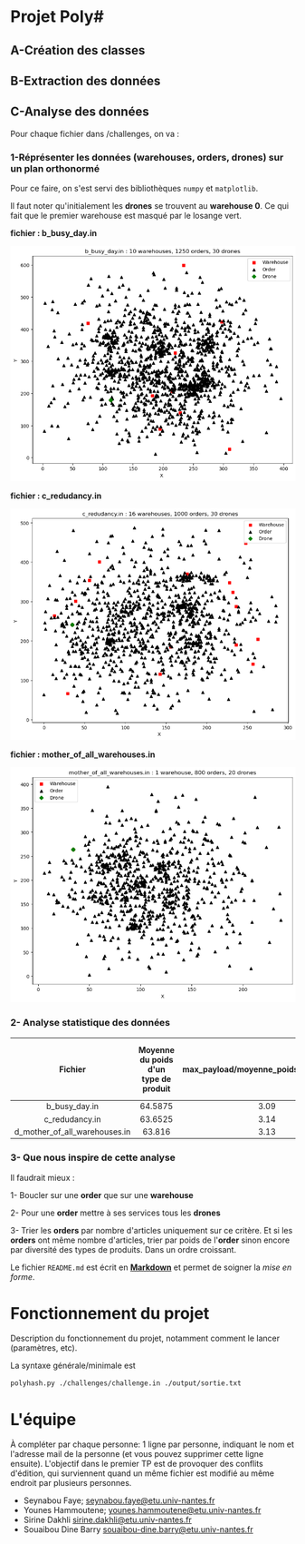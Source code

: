 Projet Poly#
============

## A-Création des classes

## B-Extraction des données

## C-Analyse des données

Pour chaque fichier dans /challenges, on va :

### 1-Réprésenter les données (warehouses, orders, drones) sur un plan orthonormé

Pour ce faire, on s'est servi des bibliothèques `numpy` et `matplotlib`. 

Il faut noter qu'initialement les **drones** se trouvent au **warehouse 0**. Ce qui fait que le premier warehouse est 
masqué par le losange vert.

__fichier : b_busy_day.in__

![réprésentation des données du fichier b_busy_day.in](./b_busy_day_in.png)


__fichier : c_redudancy.in__

![réprésentation des données du fichier c_redudancy.in](./c_redudancy_in.png)

__fichier : mother_of_all_warehouses.in__

![réprésentation des données du fichier mother_of_all_warehouses.in](./mother_of_all_warehouses_in.png)


### 2- Analyse statistique des données


| Fichier                        | Moyenne du poids d'un type de produit | max_payload/moyenne_poids_type_produit | Dans une commande, en moyenne le nombre d'articles |
| :----------------------------: |:-------------------------------------:| :-------------------------------------:|-------------------------------------------------------------|
| b_busy_day.in                  |   64.5875                             |  3.09                                  | 7.4944                                                       |
| c_redudancy.in                 |   63.6525                             |   3.14                                 | 7.444                                                       |
| d_mother_of_all_warehouses.in  |   63.816                              |    3.13                                | 7.72125                                                     |


### 3- Que nous inspire de cette analyse

Il faudrait mieux :

1- Boucler sur une **order** que sur une **warehouse**

2- Pour une **order** mettre à ses services tous les **drones**

3- Trier les **orders** par nombre d'articles uniquement sur ce critère. Et si les **orders** ont même nombre d'articles, trier par poids de l'**order** sinon encore par diversité des types de produits. Dans un ordre croissant.












Le fichier `README.md` est écrit en [**Markdown**](https://docs.github.com/en/get-started/writing-on-github/getting-started-with-writing-and-formatting-on-github/basic-writing-and-formatting-syntax) et permet de soigner la _mise en forme_.

Fonctionnement du projet
========================

Description du fonctionnement du projet, notamment comment le lancer (paramètres, etc).

La syntaxe générale/minimale est

    polyhash.py ./challenges/challenge.in ./output/sortie.txt

L'équipe
========

À compléter par chaque personne: 1 ligne par personne, indiquant le nom et l'adresse mail de la personne (et vous pouvez supprimer cette ligne ensuite). L'objectif dans le premier TP est de provoquer des conflits d'édition, qui surviennent quand un même fichier est modifié au même endroit par plusieurs personnes.

- Seynabou Faye; seynabou.faye@etu.univ-nantes.fr
- Younes Hammoutene; younes.hammoutene@etu.univ-nantes.fr
- Sirine Dakhli sirine.dakhli@etu.univ-nantes.fr
- Souaibou Dine Barry souaibou-dine.barry@etu.univ-nantes.fr 
